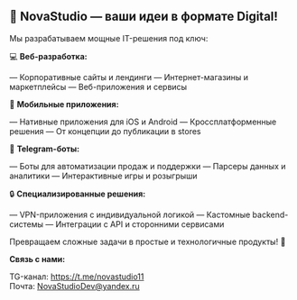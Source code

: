 ## 🚀 **NovaStudio — ваши идеи в формате Digital!**

Мы разрабатываем мощные IT-решения под ключ: 

💻 **Веб-разработка:**

— Корпоративные сайты и лендинги 
— Интернет-магазины и маркетплейсы 
— Веб-приложения и сервисы 

📱 **Мобильные приложения:** 

— Нативные приложения для iOS и Android 
— Кроссплатформенные решения 
— От концепции до публикации в stores 

🤖 **Telegram-боты:** 

— Боты для автоматизации продаж и поддержки 
— Парсеры данных и аналитики 
— Интерактивные игры и розыгрыши 

🔒 **Специализированные решения:** 

— VPN-приложения с индивидуальной логикой 
— Кастомные backend-системы 
— Интеграции с API и сторонними сервисами 

Превращаем сложные задачи в простые и технологичные продукты! 💙 

**Связь с нами:**

TG-канал: https://t.me/novastudio11  
Почта: NovaStudioDev@yandex.ru
